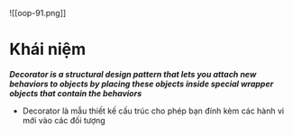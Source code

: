 ![[oop-91.png]]

# Khái niệm

***Decorator is a structural design pattern that lets you attach new behaviors to objects by placing these objects inside special wrapper objects that contain the behaviors***

- Decorator là mẫu thiết kế cấu trúc cho phép bạn đính kèm các hành vi mới vào các đối tượng 
